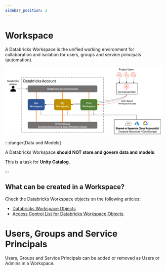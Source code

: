 ```yaml
---
sidebar_position: 2
---
```


# Workspace

A Databricks Workspace is the unified working environment for collaboration and isolation for users, groups and service principals (automation).

![Workspace Organization](/img/workspace/workspace-organization.png)

:::danger[Data and Models]

A Databricks Workspace **should NOT store and govern data and models**.

This is a task for **Unity Catalog**.

:::

## What can be created in a Workspace?

Check the Databricks Workspace objects on the following articles:

- [Databricks Workspace Objects](https://docs.databricks.com/aws/en/workspace/workspace-assets)
- [Access Control List for Databricks Workspace Objects](https://docs.databricks.com/aws/en/security/auth/access-control).

# Users, Groups and Service Principals

Users, Groups and Service Principals can be added or removed as Users or Admins in a Workspace.
